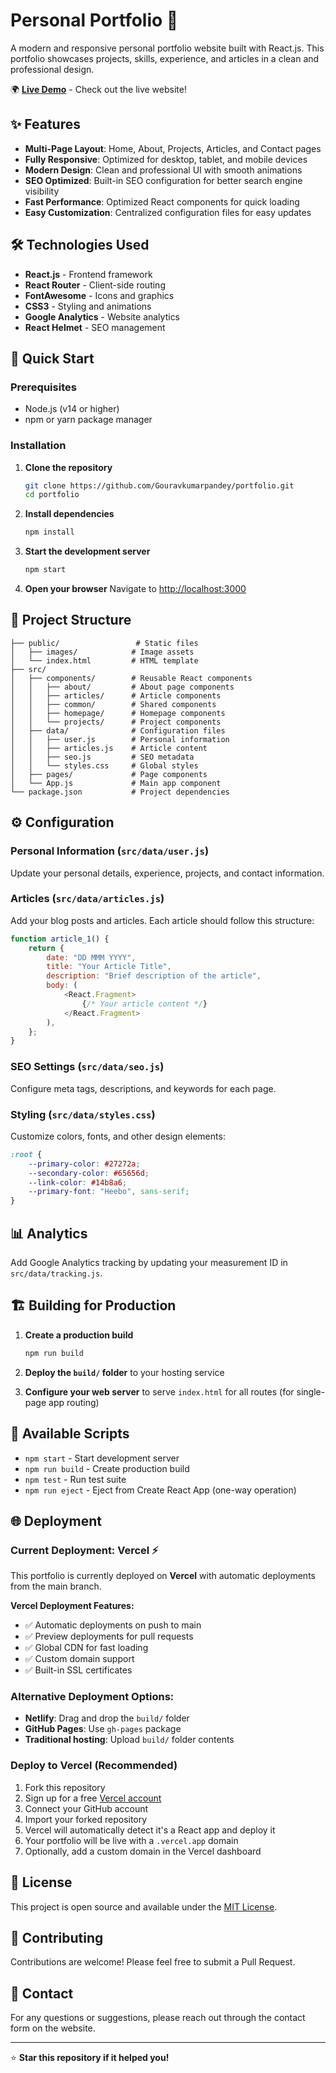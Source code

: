 # Personal Portfolio 🚀

A modern and responsive personal portfolio website built with React.js. This portfolio showcases projects, skills, experience, and articles in a clean and professional design.

🌍 **[Live Demo](https://your-portfolio-url.vercel.app)** - Check out the live website!

## ✨ Features

- **Multi-Page Layout**: Home, About, Projects, Articles, and Contact pages
- **Fully Responsive**: Optimized for desktop, tablet, and mobile devices
- **Modern Design**: Clean and professional UI with smooth animations
- **SEO Optimized**: Built-in SEO configuration for better search engine visibility
- **Fast Performance**: Optimized React components for quick loading
- **Easy Customization**: Centralized configuration files for easy updates

## 🛠️ Technologies Used

- **React.js** - Frontend framework
- **React Router** - Client-side routing
- **FontAwesome** - Icons and graphics
- **CSS3** - Styling and animations
- **Google Analytics** - Website analytics
- **React Helmet** - SEO management

## 🚀 Quick Start

### Prerequisites

- Node.js (v14 or higher)
- npm or yarn package manager

### Installation

1. **Clone the repository**
   ```bash
   git clone https://github.com/Gouravkumarpandey/portfolio.git
   cd portfolio
   ```

2. **Install dependencies**
   ```bash
   npm install
   ```

3. **Start the development server**
   ```bash
   npm start
   ```

4. **Open your browser**
   Navigate to [http://localhost:3000](http://localhost:3000)

## 📁 Project Structure

```
├── public/                 # Static files
│   ├── images/            # Image assets
│   └── index.html         # HTML template
├── src/
│   ├── components/        # Reusable React components
│   │   ├── about/         # About page components
│   │   ├── articles/      # Article components
│   │   ├── common/        # Shared components
│   │   ├── homepage/      # Homepage components
│   │   └── projects/      # Project components
│   ├── data/              # Configuration files
│   │   ├── user.js        # Personal information
│   │   ├── articles.js    # Article content
│   │   ├── seo.js         # SEO metadata
│   │   └── styles.css     # Global styles
│   ├── pages/             # Page components
│   └── App.js             # Main app component
└── package.json           # Project dependencies
```

## ⚙️ Configuration

### Personal Information (`src/data/user.js`)
Update your personal details, experience, projects, and contact information.

### Articles (`src/data/articles.js`)
Add your blog posts and articles. Each article should follow this structure:

```javascript
function article_1() {
    return {
        date: "DD MMM YYYY",
        title: "Your Article Title",
        description: "Brief description of the article",
        body: (
            <React.Fragment>
                {/* Your article content */}
            </React.Fragment>
        ),
    };
}
```

### SEO Settings (`src/data/seo.js`)
Configure meta tags, descriptions, and keywords for each page.

### Styling (`src/data/styles.css`)
Customize colors, fonts, and other design elements:

```css
:root {
    --primary-color: #27272a;
    --secondary-color: #65656d;
    --link-color: #14b8a6;
    --primary-font: "Heebo", sans-serif;
}
```

## 📊 Analytics

Add Google Analytics tracking by updating your measurement ID in `src/data/tracking.js`.

## 🏗️ Building for Production

1. **Create a production build**
   ```bash
   npm run build
   ```

2. **Deploy the `build/` folder** to your hosting service

3. **Configure your web server** to serve `index.html` for all routes (for single-page app routing)

## 🔧 Available Scripts

- `npm start` - Start development server
- `npm run build` - Create production build
- `npm test` - Run test suite
- `npm run eject` - Eject from Create React App (one-way operation)

## 🌐 Deployment

### Current Deployment: Vercel ⚡

This portfolio is currently deployed on **Vercel** with automatic deployments from the main branch.

**Vercel Deployment Features:**
- ✅ Automatic deployments on push to main
- ✅ Preview deployments for pull requests
- ✅ Global CDN for fast loading
- ✅ Custom domain support
- ✅ Built-in SSL certificates

### Alternative Deployment Options:

- **Netlify**: Drag and drop the `build/` folder
- **GitHub Pages**: Use `gh-pages` package
- **Traditional hosting**: Upload `build/` folder contents

### Deploy to Vercel (Recommended)

1. Fork this repository
2. Sign up for a free [Vercel account](https://vercel.com)
3. Connect your GitHub account
4. Import your forked repository
5. Vercel will automatically detect it's a React app and deploy it
6. Your portfolio will be live with a `.vercel.app` domain
7. Optionally, add a custom domain in the Vercel dashboard

## 📝 License

This project is open source and available under the [MIT License](LICENSE).

## 🤝 Contributing

Contributions are welcome! Please feel free to submit a Pull Request.

## 📧 Contact

For any questions or suggestions, please reach out through the contact form on the website.

---

⭐ **Star this repository if it helped you!**